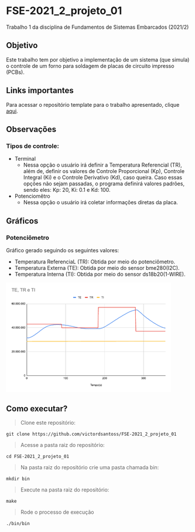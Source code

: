 # FSE-2021_2_projeto_01
Trabalho 1 da disciplina de Fundamentos de Sistemas Embarcados (2021/2)

## Objetivo 
Este trabalho tem por objetivo a implementação de um sistema (que simula) o controle de um forno para soldagem de placas de circuito impresso (PCBs).

## Links importantes
Para acessar o repositório template para o trabalho apresentado, clique [aqui](https://gitlab.com/fse_fga/trabalhos-2021_2/trabalho-1-2021-2).

## Observações
### Tipos de controle:
* Terminal
    - Nessa opção o usuário irá definir a Temperatura Referencial (TR), além de, definir os valores de Controle Proporcional (Kp), Controle Integral (Ki) e o Controle Derivativo (Kd), caso queira. Caso essas opções não sejam passadas, o programa definirá valores padrões, 
    sendo eles: Kp: 20, Ki: 0.1 e Kd: 100.
* Potenciomêtro
    - Nessa opção o usuário irá coletar informações diretas da placa.

## Gráficos 
### Potenciômetro
Gráfico gerado seguindo os seguintes valores: 
* Temperatura ReferenciaL (TR): Obtida por meio do potenciômetro. 
* Temperatura Externa (TE): Obtida por meio do sensor bme280(I2C).
* Temperatura Interna (TI): Obtida por meio do sensor ds18b20(1-WIRE).

<img src="./images/potenciometro.png" width="450px" alt="potenciometro">

## Como executar?
> Clone este repositório:

    git clone https://github.com/victordsantoss/FSE-2021_2_projeto_01
> Acesse a pasta raiz do repositório:

    cd FSE-2021_2_projeto_01
> Na pasta raiz do repositório crie uma pasta chamada bin:

    mkdir bin
> Execute na pasta raiz do repositório:
    
    make
> Rode o processo de execução

    ./bin/bin
